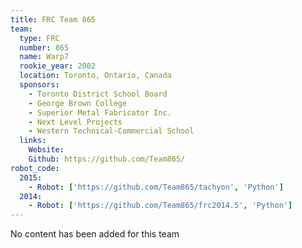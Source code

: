```yaml
---
title: FRC Team 865
team:
  type: FRC
  number: 865
  name: Warp7
  rookie_year: 2002
  location: Toronto, Ontario, Canada
  sponsors:
    - Toronto District School Board
    - George Brown College
    - Superior Metal Fabricator Inc.
    - Next Level Projects
    - Western Technical-Commercial School
  links:
    Website:
    Github: https://github.com/Team865/
robot_code:
  2015:
    - Robot: ['https://github.com/Team865/tachyon', 'Python']
  2014:
    - Robot: ['https://github.com/Team865/frc2014.5', 'Python']
---
```

No content has been added for this team
